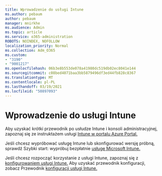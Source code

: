 ```yaml
---
title: Wprowadzenie do usługi Intune
ms.author: pebaum
author: pebaum
manager: mnirkhe
ms.audience: Admin
ms.topic: article
ms.service: o365-administration
ROBOTS: NOINDEX, NOFOLLOW
localization_priority: Normal
ms.collection: Adm_O365
ms.custom:
- "3190"
- "9001217"
ms.openlocfilehash: 06b3e8b553de078a41980dc519db02ec8041e144
ms.sourcegitcommit: c08bed4071baa3bb5879496df3ed44fb828c8367
ms.translationtype: MT
ms.contentlocale: pl-PL
ms.lasthandoff: 03/19/2021
ms.locfileid: "50897093"
---
```

# <a name="getting-started-with-intune"></a>Wprowadzenie do usługi Intune

Aby uzyskać krótki przewodnik po usłudze Intune i konsoli administracyjnej, zapoznaj się ze instruktażem usługi [Intune w portalu Azure Portal.](https://docs.microsoft.com/mem/intune/fundamentals/tutorial-walkthrough-endpoint-manager)

Jeśli chcesz wypróbować usługę Intune lub skonfigurować wersję próbną, sprawdź Szybki start: wypróbuj bezpłatnie [usługę Microsoft Intune.](https://docs.microsoft.com/intune/fundamentals/free-trial-sign-up)

Jeśli chcesz rozpocząć korzystanie z usługi Intune, zapoznaj się z [konfigurowaniem usługi Intune.](https://docs.microsoft.com/mem/intune/fundamentals/setup-steps) Aby uzyskać przewodnik konfiguracji, zobacz Przewodnik [konfiguracji usługi Intune.](https://admin.microsoft.com/AdminPortal/Home?ref=/modernonboarding/intunesetupguide)